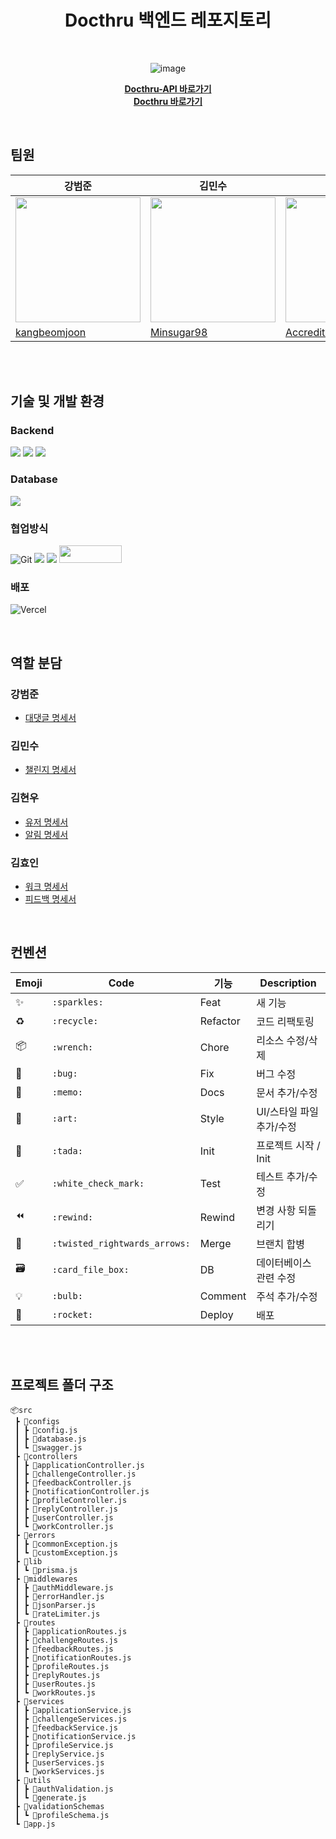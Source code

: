 <div align=center>
	<span id="top">
	<h1>Docthru 백엔드 레포지토리</h1><br>

![image](https://github.com/user-attachments/assets/d8691020-d809-4dc8-ad23-76c3392b46f7)



<b>[Docthru-API 바로가기](https://docthru-be.vercel.app/api-docs/)</b> <br>
<b>[Docthru 바로가기](https://docthru.vercel.app/)</b> <br>

<br> 
</div>


## <span id="team">팀원</span>

| 강범준                                                                          | 김민수                                                                            | 김현우                                                               | 김효인                                                                |
| --------------------------------------------------------------------------------- | --------------------------------------------------------------------------------- | ---------------------------------------------------------------------------------- | ---------------------------------------------------------------------------------- |
| <img src="https://avatars.githubusercontent.com/u/172760948?v=4" width="200px"/>  | <img src="https://avatars.githubusercontent.com/u/118067539?v=4" width="200px"/>  | <img src="https://avatars.githubusercontent.com/u/158241915?v=4" width="200px"/>                           | <img src="https://avatars.githubusercontent.com/u/160555885?v=4" width="200px"/>                           |
| [kangbeomjoon](https://github.com/kangbeomjoon)                                               | [Minsugar98](https://github.com/Minsugar98)                                               | [Accreditus](https://github.com/Accreditus)                                   | [mozzi34](https://github.com/mozzi34)                                   |

<br><br>

## <span id="dev">기술 및 개발 환경</span>

### Backend
<img src="https://img.shields.io/badge/express-black?style=for-the-badge&logo=express&logoColor=white"> <img src="https://img.shields.io/badge/Node.js-black?style=for-the-badge&logo=Node.js&logoColor=white"> <img src="https://img.shields.io/badge/Postgre-black?style=for-the-badge&logo=postgreSQL&logoColor=white">

### Database
<img src="https://img.shields.io/badge/Prisma-black?style=for-the-badge&logo=Prisma&logoColor=white">

### 협업방식

![Git](https://img.shields.io/badge/git-%23F05033.svg?style=for-the-badge&logo=git&logoColor=white) <img src="https://img.shields.io/badge/github-181717?style=for-the-badge&logo=github&logoColor=white"> <img src="https://img.shields.io/badge/notion-000000?style=for-the-badge&logo=notion&logoColor=white"> <img src="https://img.shields.io/badge/discord-5865F2?style=for-the-badge&logo=discord&logoColor=white" width="100" height="28">


### 배포

![Vercel](https://img.shields.io/badge/vercel-%23000000.svg?style=for-the-badge&logo=vercel&logoColor=white)

<br>

## <span id="roles"> 역할 분담 </span>

### **강범준**
- [대댓글 명세서](https://docthru-be.vercel.app/api-docs/#/Reply)
### **김민수**
- [챌린지 명세서](https://docthru-be.vercel.app/api-docs/#/Challenge)
### **김현우**
- [유저 명세서](https://docthru-be.vercel.app/api-docs/#/User)
- [알림 명세서](https://docthru-be.vercel.app/api-docs/#/Notification)
### **김효인**
- [워크 명세서](https://docthru-be.vercel.app/api-docs/#/Work)
- [피드백 명세서](https://docthru-be.vercel.app/api-docs/#/Feedback)

<br>

## <span id="convention">컨벤션</span>
| Emoji | Code                          | 기능     | Description              |
| ----- | ----------------------------- | -------- | ------------------------ |
| ✨    | `:sparkles:`                  | Feat     | 새 기능                  |
| ♻️    | `:recycle:`                   | Refactor | 코드 리팩토링            |
| 📦    | `:wrench:`                    | Chore    | 리소스 수정/삭제         |
| 🐛    | `:bug:`                       | Fix      | 버그 수정                |
| 📝    | `:memo:`                      | Docs     | 문서 추가/수정           |
| 🎨    | `:art:`                       | Style    | UI/스타일 파일 추가/수정 |
| 🎉    | `:tada:`                      | Init     | 프로젝트 시작 / Init     |
| ✅    | `:white_check_mark:`          | Test     | 테스트 추가/수정         |
| ⏪    | `:rewind:`                    | Rewind   | 변경 사항 되돌리기       |
| 🔀    | `:twisted_rightwards_arrows:` | Merge    | 브랜치 합병              |
| 🗃     | `:card_file_box:`             | DB       | 데이터베이스 관련 수정   |
| 💡    | `:bulb:`                      | Comment  | 주석 추가/수정           |
| 🚀    | `:rocket:`                    | Deploy   | 배포                     |
<br>

<br>

## <span id="file"> 프로젝트 폴더 구조</span>
```
📦src
 ┣ 📂configs
 ┃ ┣ 📜config.js
 ┃ ┣ 📜database.js
 ┃ ┗ 📜swagger.js
 ┣ 📂controllers
 ┃ ┣ 📜applicationController.js
 ┃ ┣ 📜challengeController.js
 ┃ ┣ 📜feedbackController.js
 ┃ ┣ 📜notificationController.js
 ┃ ┣ 📜profileController.js
 ┃ ┣ 📜replyController.js
 ┃ ┣ 📜userController.js
 ┃ ┗ 📜workController.js
 ┣ 📂errors
 ┃ ┣ 📜commonException.js
 ┃ ┗ 📜customException.js
 ┣ 📂lib
 ┃ ┗ 📜prisma.js
 ┣ 📂middlewares
 ┃ ┣ 📜authMiddleware.js
 ┃ ┣ 📜errorHandler.js
 ┃ ┣ 📜jsonParser.js
 ┃ ┗ 📜rateLimiter.js
 ┣ 📂routes
 ┃ ┣ 📜applicationRoutes.js
 ┃ ┣ 📜challengeRoutes.js
 ┃ ┣ 📜feedbackRoutes.js
 ┃ ┣ 📜notificationRoutes.js
 ┃ ┣ 📜profileRoutes.js
 ┃ ┣ 📜replyRoutes.js
 ┃ ┣ 📜userRoutes.js
 ┃ ┗ 📜workRoutes.js
 ┣ 📂services
 ┃ ┣ 📜applicationService.js
 ┃ ┣ 📜challengeServices.js
 ┃ ┣ 📜feedbackService.js
 ┃ ┣ 📜notificationService.js
 ┃ ┣ 📜profileService.js
 ┃ ┣ 📜replyService.js
 ┃ ┣ 📜userServices.js
 ┃ ┗ 📜workServices.js
 ┣ 📂utils
 ┃ ┣ 📜authValidation.js
 ┃ ┗ 📜generate.js
 ┣ 📂validationSchemas
 ┃ ┗ 📜profileSchema.js
 ┗ 📜app.js
```
